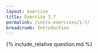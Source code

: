 ```yaml
---
layout: exercise
title: Exercise 1.7
permalink: /intro-exercises/1-7/
breadcrumb: Introduction
---
```


{% include_relative question.md %}
